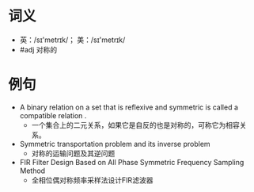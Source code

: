 # 词义
- 英：/sɪ'metrɪk/； 美：/sɪ'metrɪk/
- #adj 对称的
# 例句
- A binary relation on a set that is reflexive and symmetric is called a compatible relation .
	- 一个集合上的二元关系，如果它是自反的也是对称的，可称它为相容关系。
- Symmetric transportation problem and its inverse problem
	- 对称的运输问题及其逆问题
- FIR Filter Design Based on All Phase Symmetric Frequency Sampling Method
	- 全相位偶对称频率采样法设计FIR滤波器
